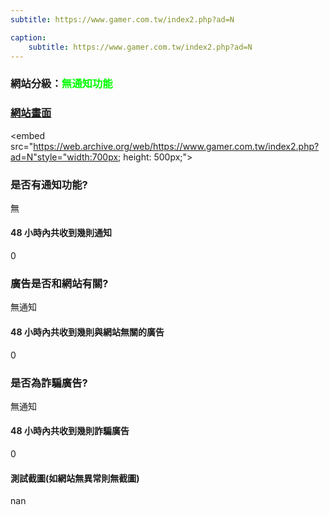 ```yaml
---
subtitle: https://www.gamer.com.tw/index2.php?ad=N

caption:
	subtitle: https://www.gamer.com.tw/index2.php?ad=N
---
```


<h3>網站分級：<font color="#00FF00">無通知功能</font></h3>

### [網站畫面](https://www.gamer.com.tw/index2.php?ad=N)
<embed src="https://web.archive.org/web/https://www.gamer.com.tw/index2.php?ad=N"style="width:700px; height: 500px;">

### 是否有通知功能?
無

#### 48 小時內共收到幾則通知
0

### 廣告是否和網站有關?
無通知

#### 48 小時內共收到幾則與網站無關的廣告
0

### 是否為詐騙廣告?
無通知

#### 48 小時內共收到幾則詐騙廣告
0

#### 測試截圖(如網站無異常則無截圖)
nan

